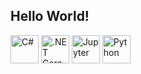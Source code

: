 ## Hello World!

<!-- https://devicon.dev/ -->
<div style="display: inline_block">
<!--   <img align="center" alt="AWS" height="45" width="45" src="https://cdn.jsdelivr.net/gh/devicons/devicon/icons/amazonwebservices/amazonwebservices-original.svg"> -->
<!--   <img align="center" alt="Bash" height="45" width="45" src="https://cdn.jsdelivr.net/gh/devicons/devicon/icons/bash/bash-original.svg"> -->
<!--   <img align="center" alt="C++" height="45" width="45" src="https://cdn.jsdelivr.net/gh/devicons/devicon/icons/cplusplus/cplusplus-original.svg"> -->
  <img align="center" alt="C#" height="45" width="45"  src="https://cdn.jsdelivr.net/gh/devicons/devicon/icons/csharp/csharp-original.svg">
<!--   <img align="center" alt="Docker" height="45" width="45" src="https://cdn.jsdelivr.net/gh/devicons/devicon/icons/docker/docker-original.svg"> -->
  <img align="center" alt=".NET Core" height="45" width="45"  src="https://cdn.jsdelivr.net/gh/devicons/devicon/icons/dotnetcore/dotnetcore-original.svg">
<!--   <img align="center" alt="GraphQL" height="45" width="45" src="https://cdn.jsdelivr.net/gh/devicons/devicon/icons/graphql/graphql-plain.svg"> -->
<!--   <img align="center" alt="Jenkins" height="45" width="45" src="https://cdn.jsdelivr.net/gh/devicons/devicon/icons/jenkins/jenkins-original.svg"> -->
  <img align="center" alt="Jupyter" height="45" width="45" src="https://cdn.jsdelivr.net/gh/devicons/devicon/icons/jupyter/jupyter-original.svg">
<!--   <img align="center" alt="Kafka" height="45" width="45" src="https://cdn.jsdelivr.net/gh/devicons/devicon/icons/apachekafka/apachekafka-original.svg"> -->
<!--   <img align="center" alt="Kubernetes" height="45" width="45" src="https://cdn.jsdelivr.net/gh/devicons/devicon/icons/kubernetes/kubernetes-plain.svg"> -->
<!--   <img align="center" alt="MongoDB" height="45" width="45" src="https://cdn.jsdelivr.net/gh/devicons/devicon/icons/mongodb/mongodb-original.svg"> -->
<!--   <img align="center" alt="PostgreSQL" height="45" width="45" src="https://cdn.jsdelivr.net/gh/devicons/devicon/icons/postgresql/postgresql-original.svg"> -->
  <img align="center" alt="Python" height="45" width="45" src="https://cdn.jsdelivr.net/gh/devicons/devicon/icons/python/python-original.svg">
<!--   <img align="center" alt="R" height="45" width="45" src="https://cdn.jsdelivr.net/gh/devicons/devicon/icons/r/r-original.svg"> -->
<!--   <img align="center" alt="Redis" height="45" width="45" src="https://cdn.jsdelivr.net/gh/devicons/devicon/icons/redis/redis-original.svg"> -->
</div><br>

<!-- [![Top Langs](https://github-readme-stats.vercel.app/api/top-langs/?username=vasconcelos-dev&layout=compact&theme=github_dark)](https://github.com/vasconcelos-dev/github-readme-stats) -->
